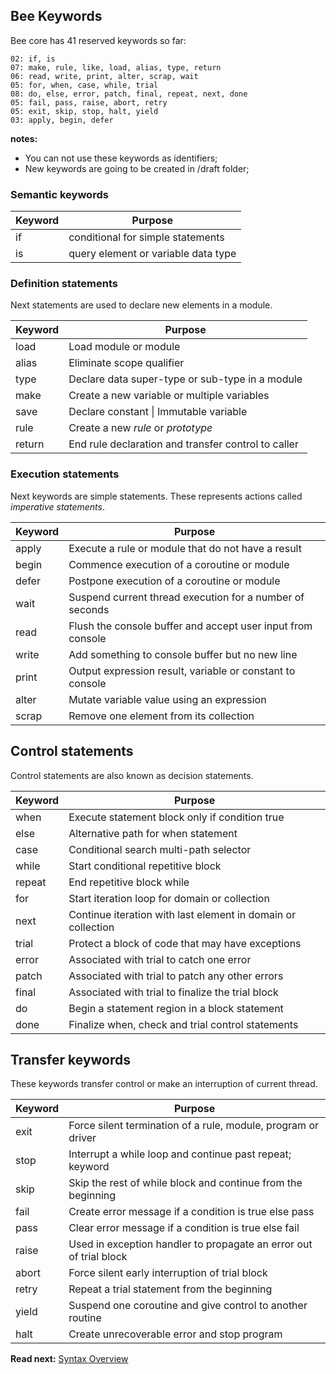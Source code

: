 ## Bee Keywords

Bee core has 41 reserved keywords so far: 

```
02: if, is
07: make, rule, like, load, alias, type, return
06: read, write, print, alter, scrap, wait
05: for, when, case, while, trial
08: do, else, error, patch, final, repeat, next, done 
05: fail, pass, raise, abort, retry
05: exit, skip, stop, halt, yield
03: apply, begin, defer
```

**notes:** 

* You can not use these keywords as identifiers;
* New keywords are going to be created in /draft folder;

### Semantic keywords

| Keyword  | Purpose
|----------|--------------------------------------------------------------
| if       | conditional for simple statements
| is       | query element or variable data type

### Definition statements

Next statements are used to declare new elements in a module.

| Keyword  | Purpose
|----------|-------------------------------------------------------------------
| load     | Load module or module
| alias    | Eliminate scope qualifier
| type     | Declare data super-type or sub-type in a module
| make     | Create a new variable or multiple variables
| save     | Declare constant \| Immutable variable
| rule     | Create a new _rule_ or _prototype_
| return   | End rule declaration and transfer control to caller


### Execution statements

Next keywords are simple statements. These represents actions called _imperative statements_.

| Keyword  | Purpose
|----------|-----------------------------------------------------------------------------
| apply    | Execute a rule or module that do not have a result
| begin    | Commence execution of a coroutine or module 
| defer    | Postpone execution of a coroutine or module 
| wait     | Suspend current thread execution for a number of seconds
| read     | Flush the console buffer and accept user input from console 
| write    | Add something to console buffer but no new line 
| print    | Output expression result, variable or constant to console 
| alter    | Mutate variable value using an expression
| scrap    | Remove one element from its collection


## Control statements

Control statements are also known as decision statements.

| Keyword  | Purpose
|----------|------------------------------------------------------------
| when     | Execute statement block only if condition true
| else     | Alternative path for when statement
| case     | Conditional search multi-path selector
| while    | Start conditional repetitive block
| repeat   | End repetitive block while
| for      | Start iteration loop for domain or collection
| next     | Continue iteration with last element in domain or collection
| trial    | Protect a block of code that may have exceptions
| error    | Associated with trial to catch one error
| patch    | Associated with trial to patch any other errors
| final    | Associated with trial to finalize the trial block
| do       | Begin a statement region in a block statement
| done     | Finalize when, check and trial control statements


## Transfer keywords

These keywords transfer control or make an interruption of current thread. 

| Keyword  | Purpose
|----------|--------------------------------------------------------------------
| exit     | Force silent termination of a rule, module, program or driver
| stop     | Interrupt a while loop and continue past repeat; keyword
| skip     | Skip the rest of while block and continue from the beginning
| fail     | Create error message if a condition is true else pass
| pass     | Clear error message if a condition is true else fail
| raise    | Used in exception handler to propagate an error out of trial block
| abort    | Force silent early interruption of trial block
| retry    | Repeat a trial statement from the beginning
| yield    | Suspend one coroutine and give control to another routine
| halt     | Create unrecoverable error and stop program

**Read next:** [Syntax Overview](overview.md)